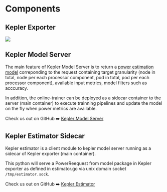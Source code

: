 # Components

## Kepler Exporter
![](https://raw.githubusercontent.com/sustainable-computing-io/kepler/main/doc/kepler-arch.png)

## Kepler Model Server
The main feature of Kepler Model Server is to return a [power estimation model](./power_estimation.md) correponding to the request containing target granularity (node in total, node per each processor component, pod in total, pod per each processor component), available input metrics, model filters such as acccuracy.

In addition, the online-trainer can be deployed as a sidecar container to the server (main container) to execute trainning pipelines and update the model on the fly when power metrics are available.

Check us out on GitHub ➡️ [Kepler Model Server](https://github.com/sustainable-computing-io/kepler-model-server)

## Kepler Estimator Sidecar
Kepler estimator is a client module to kepler model server running as a sidecar of Kepler exporter (main container).

This python will serve a PowerReequest from model package in Kepler exporter as defined in estimator.go via unix domain socket `/tmp/estimator.sock`.

Check us out on GitHub ➡️ [Kepler Estimator](https://github.com/sustainable-computing-io/kepler-estimator)